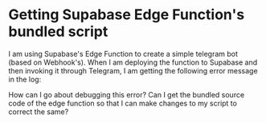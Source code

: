 
# Getting Supabase Edge Function's bundled script

I am using Supabase's Edge Function to create a simple telegram bot (based on Webhook's). When I am deploying the function to Supabase and then invoking it through Telegram, I am getting the following error message in the log:

How can I go about debugging this error? Can I get the bundled source code of the edge function so that I can make changes to my script to correct the same?

        